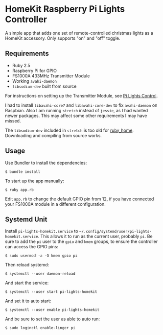 # HomeKit Raspberry Pi Lights Controller

A simple app that adds one set of remote-controlled christmas lights as a HomeKit accessory. Only supports "on" and "off" toggle.

## Requirements

* Ruby 2.5
* Raspberry Pi for GPIO
* FS1000A 433MHz Transmitter Module
* Working `avahi-daemon`
* `libsodium-dev` built from source

For instructions on setting up the Transmitter Module, see [Pi Lights Control](https://github.com/openfirmware/pi-lights-control).

I had to install `libavahi-core7` and `libavahi-core-dev` to fix `avahi-daemon` on Raspbian. Also I am running `stretch` instead of `jessie`, as I had wanted newer packages. This may affect some other requirements I may have missed.

The `libsodium-dev` included in `stretch` is too old for [ruby\_home](https://github.com/karlentwistle/ruby_home). Downloading and compiling from source works.

## Usage

Use Bundler to install the dependencies:

```terminal
$ bundle install
```

To start up the app manually:

```terminal
$ ruby app.rb
```

Edit `app.rb` to change the default GPIO pin from 12, if you have connected your FS1000A module in a different configuration.

## Systemd Unit

Install `pi-lights-homekit.service` to `~/.config/systemd/user/pi-lights-homekit.service`. This allows it to run as the current user, probably `pi`. Be sure to add the `pi` user to the `gpio` and `kmem` groups, to ensure the controller can access the GPIO pins:

```terminal
$ sudo usermod -a -G kmem gpio pi
```

Then reload systemd:

```terminal
$ systemctl --user daemon-reload
```

And start the service:

```terminal
$ systemctl --user start pi-lights-homekit
```

And set it to auto start:

```terminal
$ systemctl --user enable pi-lights-homekit
```

And be sure to set the user as able to auto run:

```terminal
$ sudo loginctl enable-linger pi
```

